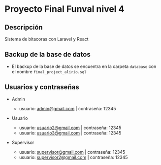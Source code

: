 # Proyecto Final Funval nivel 4

## Descripción
Sistema de bitacoras con Laravel y React

## Backup de la base de datos
- El backup de la base de datos se encuentra en la carpeta `database` con el nombre `final_project_alirio.sql`

## Usuarios y contraseñas 

- Admin
    - usuario: admin@gmail.com | contraseña: 12345

- Usuario
    - usuario: usuario2@gmail.com | contraseña: 12345
    - usuario: usuario3@gmail.com | contraseña: 12345

- Supervisor
    - usuario: supervisor@gmail.com  | contraseña: 12345
    - usuario: supervisor2@gmail.com | contraseña: 12345
